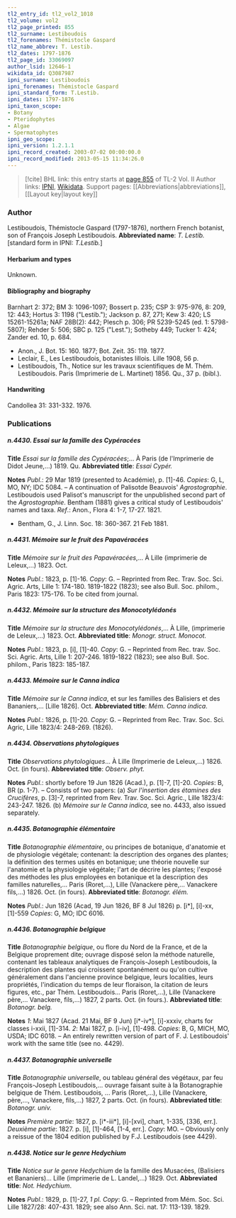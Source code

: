 ```yaml
---
tl2_entry_id: tl2_vol2_1018
tl2_volume: vol2
tl2_page_printed: 855
tl2_surname: Lestiboudois
tl2_forenames: Thémistocle Gaspard
tl2_name_abbrev: T. Lestib.
tl2_dates: 1797-1876
tl2_page_id: 33069097
author_lsid: 12646-1
wikidata_id: Q3087987
ipni_surname: Lestiboudois
ipni_forenames: Thémistocle Gaspard
ipni_standard_form: T.Lestib.
ipni_dates: 1797-1876
ipni_taxon_scope: 
- Botany
- Pteridophytes
- Algae
- Spermatophytes
ipni_geo_scope: 
ipni_version: 1.2.1.1
ipni_record_created: 2003-07-02 00:00:00.0
ipni_record_modified: 2013-05-15 11:34:26.0
---
```


> [!cite] BHL link: this entry starts at [page 855](https://www.biodiversitylibrary.org/page/33069097) of TL-2 Vol. II
> Author links: [IPNI](https://www.ipni.org/a/12646-1), [Wikidata](https://www.wikidata.org/wiki/Q3087987). Support pages: [[Abbreviations|abbreviations]], [[Layout key|layout key]]

### Author

Lestiboudois, Thémistocle Gaspard (1797-1876), northern French botanist, son of François Joseph Lestiboudois. 
**Abbreviated name**: *T. Lestib.* \[standard form in IPNI: *T.Lestib.*\]

#### Herbarium and types

Unknown.

#### Bibliography and biography

Barnhart 2: 372; BM 3: 1096-1097; Bossert p. 235; CSP 3: 975-976, 8: 209, 12: 443; Hortus 3: 1198 ("Lestib."); Jackson p. 87, 271; Kew 3: 420; LS 15261-15261a; NAF 28B(2): 442; Plesch p. 306; PR 5239-5245 (ed. 1: 5798-5807); Rehder 5: 506; SBC p. 125 ("Lest."); Sotheby 449; Tucker 1: 424; Zander ed. 10, p. 684.
- Anon., J. Bot. 15: 160. 1877; Bot. Zeit. 35: 119. 1877.
- Leclair, E., Les Lestiboudois, botanistes lillois. Lille 1908, 56 p.
- Lestiboudois, Th., Notice sur les travaux scientifiques de M. Thém. Lestiboudois. Paris (Imprimerie de L. Martinet) 1856. Qu., 37 p. (bibl.).

#### Handwriting

Candollea 31: 331-332. 1976.

### Publications

##### n.4430. Essai sur la famille des Cypéracées

**Title**
*Essai sur la famille des Cypéracées*;... À Paris (de l'Imprimerie de Didot Jeune,...) 1819. Qu.
**Abbreviated title**: *Essai Cypér.*

**Notes**
*Publ*.: 29 Mar 1819 (presented to Académie), p. \[1\]-46. *Copies*: G, L, MO, NY; IDC 5084. – A continuation of Palisotde Beauvois' *Agrostographie*. Lestiboudois used Palisot's manuscript for the unpublished second part of the *Agrostographie*. Bentham (1881) gives a critical study of Lestiboudois' names and taxa.
*Ref*.: Anon., Flora 4: 1-7, 17-27. 1821.
- Bentham, G., J. Linn. Soc. 18: 360-367. 21 Feb 1881.

##### n.4431. Mémoire sur le fruit des Papavéracées

**Title**
*Mémoire sur le fruit des Papavéracées*,... À Lille (imprimerie de Leleux,...) 1823. Oct.

**Notes**
*Publ*.: 1823, p. \[1\]-16. *Copy*: G. – Reprinted from Rec. Trav. Soc. Sci. Agric. Arts, Lille 1: 174-180. 1819-1822 (1823); see also Bull. Soc. philom., Paris 1823: 175-176. To be cited from journal.

##### n.4432. Mémoire sur la structure des Monocotylédonés

**Title**
*Mémoire sur la structure des Monocotylédonés*,... À Lille, (imprimerie de Leleux,...) 1823. Oct.
**Abbreviated title**: *Monogr. struct. Monocot.*

**Notes**
*Publ*.: 1823, p. \[i\], \[1\]-40. *Copy*: G. – Reprinted from Rec. trav. Soc. Sci. Agric. Arts, Lille 1: 207-246. 1819-1822 (1823); see also Bull. Soc. philom., Paris 1823: 185-187.

##### n.4433. Mémoire sur le Canna indica

**Title**
*Mémoire sur le Canna indica*, et sur les familles des Balisiers et des Bananiers,... \[Lille 1826\]. Oct.
**Abbreviated title**: *Mém. Canna indica*.

**Notes**
*Publ*.: 1826, p. \[1\]-20. *Copy*: G. – Reprinted from Rec. Trav. Soc. Sci. Agric, Lille 1823/4: 248-269. (1826).

##### n.4434. Observations phytologiques

**Title**
*Observations phytologiques*... À Lille (Imprimerie de Leleux,...) 1826. Oct. (in fours).
**Abbreviated title**: *Observ. phyt.*

**Notes**
*Publ*.: shortly before 19 Jun 1826 (Acad.), p. \[1\]-7, \[1\]-20. *Copies*: B, BR (p. 1-7). – Consists of two papers:
(a) *Sur l'insertion des étamines des Crucifères*, p. \[3\]-7, reprinted from Rev. Trav. Soc. Sci. Agric., Lille 1823/4: 243-247. 1826.
(b) *Mémoire sur le Canna indica*, see no. 4433, also issued separately.

##### n.4435. Botanographie élémentaire

**Title**
*Botanographie élémentaire*, ou principes de botanique, d'anatomie et de physiologie végétale; contenant: la description des organes des plantes; la définition des termes usités en botanique; une théorie nouvelle sur l'anatomie et la physiologie végétale; l'art de décrire les plantes; l'exposé des méthodes les plus employées en botanique et la description des familles naturelles,... Paris (Roret,...), Lille (Vanackere père,... Vanackere fils,...) 1826. Oct. (in fours).
**Abbreviated title**: *Botanogr. élém.*

**Notes**
*Publ*.: Jun 1826 (Acad, 19 Jun 1826, BF 8 Jul 1826) p. \[i\*\], \[i\]-xx, \[1\]-559 *Copies*: G, MO; IDC 6016.

##### n.4436. Botanographie belgique

**Title**
*Botanographie belgique*, ou flore du Nord de la France, et de la Belgique proprement dite; ouvrage disposé selon la méthode naturelle, contenant les tableaux analytiques de François-Joseph Lestiboudois, la description des plantes qui croissent spontanément ou qu'on cultive généralement dans l'ancienne province belgique, leurs localities, leurs propriétés, l'indication du temps de leur floraison, la citation de leurs figures, etc., par Thém. Lestiboudois... Paris (Roret,...), Lille (Vanackere père,... Vanackere, fils,...) 1827, 2 parts. Oct. (in fours.).
**Abbreviated title**: *Botanogr. belg.*

**Notes**
*1*: Mai 1827 (Acad. 21 Mai, BF 9 Jun) \[i\*-iv\*\], \[i\]-xxxiv, charts for classes i-xxii, \[1\]-314.
*2*: Mai 1827, p. \[i-iv\], \[1\]-498.
*Copies*: B, G, MICH, MO, USDA; IDC 6018. – An entirely rewritten version of part of F. J. Lestiboudois' work with the same title (see no. 4429).

##### n.4437. Botanographie universelle

**Title**
*Botanographie universelle*, ou tableau général des végétaux, par feu François-Joseph Lestiboudois,... ouvrage faisant suite à la Botanographie belgique de Thém. Lestiboudois, ... Paris (Roret,...), Lille (Vanackere, père,..., Vanackere, fils,...) 1827, 2 parts. Oct. (in fours).
**Abbreviated title**: *Botanogr. univ.*

**Notes**
*Première partie*: 1827, p. \[i\*-iii\*\], \[i\]-\[xvi\], chart, 1-335, \[336, err.\].
*Deuxième partie*: 1827. p. \[i\], \[1\]-464, \[1-4, err.\].
*Copy*: MO. – Obviously only a reissue of the 1804 edition published by F.J. Lestiboudois (see 4429).

##### n.4438. Notice sur le genre Hedychium

**Title**
*Notice sur le genre Hedychium* de la famille des Musacées, (Balisiers et Bananiers)... Lille (imprimerie de L. Landel,...) 1829. Oct.
**Abbreviated title**: *Not. Hedychium*.

**Notes**
*Publ*.: 1829, p. \[1\]-27, *1 pl. Copy*: G. – Reprinted from Mém. Soc. Sci. Lille 1827/28: 407-431. 1829; see also Ann. Sci. nat. 17: 113-139. 1829.

